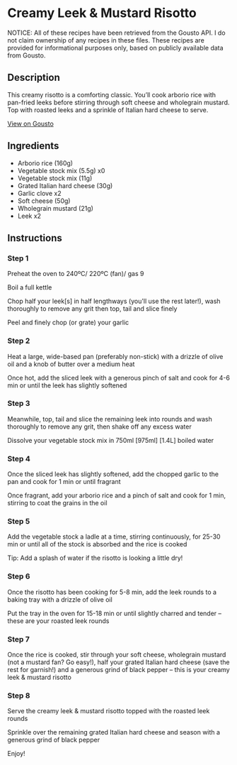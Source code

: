 # Creamy Leek & Mustard Risotto

NOTICE: All of these recipes have been retrieved from the Gousto API. I do not claim ownership of any recipes in these files. These recipes are provided for informational purposes only, based on publicly available data from Gousto.

## Description

This creamy risotto is a comforting classic. You’ll cook arborio rice with pan-fried leeks before stirring through soft cheese and wholegrain mustard. Top with roasted leeks and a sprinkle of Italian hard cheese to serve.

[View on Gousto](https://www.gousto.co.uk/recipes/cookbook/creamy-leek-mustard-risotto)

## Ingredients

- Arborio rice (160g)
- Vegetable stock mix (5.5g) x0
- Vegetable stock mix (11g)
- Grated Italian hard cheese (30g)
- Garlic clove x2
- Soft cheese (50g)
- Wholegrain mustard (21g)
- Leek x2

## Instructions


### Step 1

Preheat the oven to 240ºC/ 220ºC (fan)/ gas 9

Boil a full kettle

Chop half your leek[s] in half lengthways (you'll use the rest later!), wash thoroughly to remove any grit then top, tail and slice finely

Peel and finely chop (or grate) your garlic


### Step 2

Heat a large, wide-based pan (preferably non-stick) with a drizzle of olive oil and a knob of butter over a medium heat

Once hot, add the sliced leek with a generous pinch of salt and cook for 4-6 min or until the leek has slightly softened


### Step 3

Meanwhile, top, tail and slice the remaining leek into rounds and wash thoroughly to remove any grit, then shake off any excess water

Dissolve your vegetable stock mix in 750ml <span class="text-purple">[975ml]</span> <span class="text-danger">[1.4L] </span>boiled water


### Step 4

Once the sliced leek has slightly softened, add the chopped garlic to the pan and cook for 1 min or until fragrant

Once fragrant, add your arborio rice and a pinch of salt and cook for 1 min, stirring to coat the grains in the oil


### Step 5

Add the vegetable stock a ladle at a time, stirring continuously, for 25-30 min or until all of the stock is absorbed and the rice is cooked

Tip: Add a splash of water if the risotto is looking a little dry!


### Step 6

Once the risotto has been cooking for 5-8 min, add the leek rounds to a baking tray with a drizzle of olive oil

Put the tray in the oven for 15-18 min or until slightly charred and tender – these are your roasted leek rounds


### Step 7

Once the rice is cooked, stir through your soft cheese, wholegrain mustard (not a mustard fan? Go easy!), half your grated Italian hard cheese (save the rest for garnish!) and a generous grind of black pepper – this is your creamy leek & mustard risotto

### Step 8

Serve the creamy leek & mustard risotto topped with the roasted leek rounds

Sprinkle over the remaining grated Italian hard cheese and season with a generous grind of black pepper

Enjoy!

